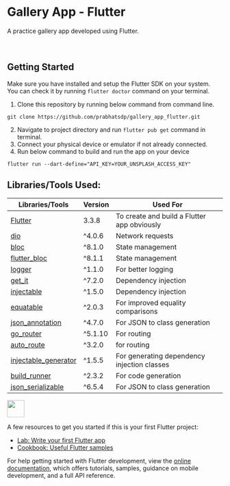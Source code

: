 # Gallery App - Flutter

A practice gallery app developed using Flutter.
<br/><br/><br/>
## Getting Started
Make sure you have installed and setup the Flutter SDK on your system.<br />
You can check it by running ```flutter doctor``` command on your terminal.
<br />
1. Clone this repository by running below command from command line.

```
git clone https://github.com/prabhatsdp/gallery_app_flutter.git
```
2. Navigate to project directory and run ```flutter pub get``` command in terminal.
3. Connect your physical device or emulator if not already connected.
4. Run below command to build and run the app on your device

```
flutter run --dart-define="API_KEY=YOUR_UNSPLASH_ACCESS_KEY"
```

## Libraries/Tools Used:

Libraries/Tools | Version | Used For | 
--- | --- | --- |
[Flutter](https://flutter.dev/) | 3.3.8  | To create and build a Flutter app obviously |
[dio](https://pub.dev/packages/dio) | ^4.0.6 | Network requests |
[bloc](https://pub.dev/packages/bloc) | ^8.1.0 | State management |
[flutter_bloc](https://pub.dev/packages/flutter_bloc) | ^8.1.1 | State management |
[logger](https://pub.dev/packages/logger) | ^1.1.0 | For better logging |
[get_it](https://pub.dev/packages/get_it) | ^7.2.0 | Dependency injection |
[injectable](https://pub.dev/packages/injectable) | ^1.5.0 | Dependency injection |
[equatable](https://pub.dev/packages/equatable) | ^2.0.3 | For improved equality comparisons |
[json_annotation](https://pub.dev/packages/json_annotation) | ^4.7.0 | For JSON to class generation |
[go_router](https://pub.dev/packages/go_router) | ^5.1.10 | For routing |
[auto_route](https://pub.dev/packages/auto_route) | ^3.2.0 | for routing |
[injectable_generator](https://pub.dev/packages/injectable_generator) | ^1.5.5 | For generating dependency injection classes |
[build_runner](https://pub.dev/packages/build_runner) | ^2.3.2 | For code generation |
[json_serializable](https://pub.dev/packages/json_serializable) | ^6.5.4 | For JSON to class generation |


<img src="https://media.giphy.com/media/vFKqnCdLPNOKc/giphy.gif" width="40" height="40" />


A few resources to get you started if this is your first Flutter project:

- [Lab: Write your first Flutter app](https://docs.flutter.dev/get-started/codelab)
- [Cookbook: Useful Flutter samples](https://docs.flutter.dev/cookbook)

For help getting started with Flutter development, view the
[online documentation](https://docs.flutter.dev/), which offers tutorials,
samples, guidance on mobile development, and a full API reference.
